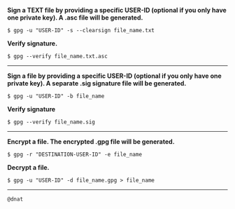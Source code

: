 **Sign a TEXT file by providing a specific USER-ID (optional if you only have one private key). A .asc file will be generated.**
```
$ gpg -u "USER-ID" -s --clearsign file_name.txt
```

**Verify signature.**
```
$ gpg --verify file_name.txt.asc
```

---

**Sign a file by providing a specific USER-ID (optional if you only have one private key). A separate .sig signature file will be generated.**
```
$ gpg -u "USER-ID" -b file_name
```

**Verify signature**
```
$ gpg --verify file_name.sig
```

---

**Encrypt a file. The encrypted .gpg file will be generated.**
```
$ gpg -r "DESTINATION-USER-ID" -e file_name
```

**Decrypt a file.**
```
$ gpg -u "USER-ID" -d file_name.gpg > file_name
```

---

```
@dnat
```
